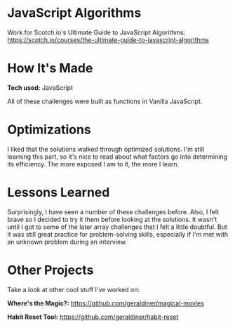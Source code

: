 # JavaScript Algorithms

Work for Scotch.io's Ultimate Guide to JavaScript Algorithms: https://scotch.io/courses/the-ultimate-guide-to-javascript-algorithms

# How It's Made

**Tech used:** JavaScript

All of these challenges were built as functions in Vanilla JavaScript.

# Optimizations

I liked that the solutions walked through optimized solutions. I'm still learning this part, so it's nice to read about what factors go into determining its efficiency. The more exposed I am to it, the more I learn.

# Lessons Learned

Surprisingly, I have seen a number of these challenges before. Also, I felt brave so I decided to try it them before looking at the solutions. It wasn't until I got to some of the later array challenges that I felt a little doubtful. But it was still great practice for problem-solving skills, especially if I'm met with an unknown problem during an interview.

# Other Projects

Take a look at other cool stuff I've worked on:

**Where's the Magic?:** <a href='https://github.com/geraldiner/magical-movies' target='_blank'>https://github.com/geraldiner/magical-movies</a>

**Habit Reset Tool:** <a href='https://github.com/geraldiner/habit-reset' target='_blank'>https://github.com/geraldiner/habit-reset</a>
